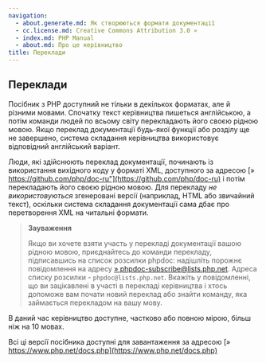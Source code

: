 ```yaml
---
navigation:
  - about.generate.md: Як створюються формати документації
  - cc.license.md: Creative Commons Attribution 3.0 »
  - index.md: PHP Manual
  - about.md: Про це керівництво
title: Переклади
---
```

## Переклади

Посібник з PHP доступний не тільки в декількох форматах, але й різними мовами. Спочатку текст керівництва пишеться англійською, а потім команди людей по всьому світу перекладають його своєю рідною мовою. Якщо переклад документації будь-якої функції або розділу ще не завершено, система складання керівництва використовує відповідний англійський варіант.

Люди, які здійснюють переклад документації, починають із використання вихідного коду у форматі XML, доступного за адресою [» https://github.com/php/doc-ru"](https://github.com/php/doc-ru) і потім перекладають його своєю рідною мовою. Для перекладу *не використовуються* згенеровані версії (наприклад, HTML або звичайний текст), оскільки система складання документації сама дбає про перетворення XML на читальні формати.

> **Зауваження**
> 
> Якщо ви хочете взяти участь у перекладі документації вашою рідною мовою, приєднайтесь до команди перекладу, підписавшись на список розсилки phpdoc: надішліть порожнє повідомлення на адресу [» phpdoc-subscribe@lists.php.net](mailto:phpdoc-subscribe@lists.php.net). Адреса списку розсилки - `phpdoc@lists.php.net`. Вкажіть у повідомленні, що ви зацікавлені в участі в перекладі керівництва і хтось допоможе вам почати новий переклад або знайти команду, яка займається перекладом на вашу мову.

В даний час керівництво доступне, частково або повною мірою, більш ніж на 10 мовах.

Всі ці версії посібника доступні для завантаження за адресою [» https://www.php.net/docs.php](https://www.php.net/docs.php)
